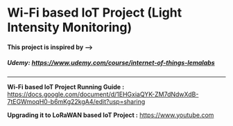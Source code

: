 # Wi-Fi based IoT Project (Light Intensity Monitoring)

#### This project is inspired by --> ####

##### Udemy: <https://www.udemy.com/course/internet-of-things-lemalabs> #####

---

**Wi-Fi based IoT Project Running Guide :** <https://docs.google.com/document/d/1EHGxiaQYK-ZM7dNdwXdB-7tEGWmoqH0-b6mKg22kgA4/edit?usp=sharing>

**Upgrading it to LoRaWAN based IoT Project :** <https://www.youtube.com>
